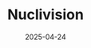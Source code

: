 ---  
layout: startup_page  
title: "Nuclivision"  
id: "nuclivision.com"  
permalink: "/nuclivisionnuclivision.com04242025/"  
website: "https://www.nuclivision.com/"  
funding_round: ""  
funding_amount: "€5M"  
investors: "LUMO Labs, Heran Partners, imec.istart future fund"  
about: "Nuclivision is a Belgian medtech startup developing Nuclarity, an AI-powered software that enhances PET imaging efficiency by reducing scan time and radiation exposure. Its technology targets the improvement of PET scans used in diagnosing and treating diseases like cancer and Alzheimer's, addressing the high cost and health concerns associated with traditional methods."  
markets: "Medtech, AI, Healthtech, Artificial Intelligence (AI), Medical Device, Oncology"  
hq: "Ghent, Oost-Vlaanderen, Belgium"  
founded_year: "2022"  
linkedin: "https://www.linkedin.com/company/nuclivision"  
twitter: ""  
instagram: ""  
facebook: ""  
crunchbase: "https://www.crunchbase.com/organization/nuclivision"  
pitchbook: "https://pitchbook.com/profiles/company/520786-45"  

date_display: "24-Apr-2025"  
date: "2025-04-24"

# SEO Optimization  
meta_title: "Nuclivision -  Funding (€5M)"  
meta_description: "Nuclivision, Nuclivision is a Belgian medtech startup developing Nuclarity, an AI-powered software that enhances PET imaging efficiency by reducing scan time and r..."  
meta_keywords: "Nuclivision, Medtech, AI, Healthtech, Artificial Intelligence (AI), Medical Device, Oncology,  funding"  
canonical_url: "https://startup.projectstartups.com/nuclivisionnuclivision.com04242025/"  
---